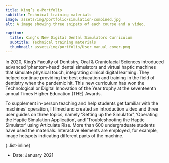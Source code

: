 ```yaml
---
title: King’s e-Portfolio
subtitle: Technical training materials
image: assets/img/portfolio/simulation-combined.jpg
alt: A image showing three snipets of each course and a video.

caption:
  title: King’s New Digital Dental Simulators Curriculum
  subtitle: Technical training materials
  thumbnail: assets/img/portfolio/User manual cover.png
---
```

In 2020, King’s Faculty of Dentistry, Oral & Craniofacial Sciences introduced advanced ‘phantom-head’ dental simulators and virtual haptic machines that simulate physical touch, integrating clinical digital learning. They helped continue providing the best education and training in the field of dentistry when the pandemic hit. This new curriculum has won the Technological or Digital Innovation of the Year trophy at the seventeenth annual Times Higher Education (THE) Awards.

To supplement in-person teaching and help students get familiar with the machines’ operation, I filmed and created an introduction video and three user guides on three topics, namely ‘Setting up the Simulator’, ‘Operating the Haptic Simulation Application’, and ‘Troubleshooting the Haptic Simulator’ using Articulate Rise. More than 600 undergraduate students have used the materials. Interactive elements are employed, for example, image hotspots indicating different parts of the machine.


{:.list-inline}
- Date: January 2021
